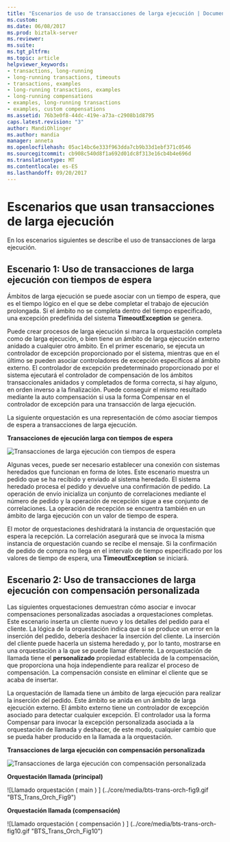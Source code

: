 ```yaml
---
title: "Escenarios de uso de transacciones de larga ejecución | Documentos de Microsoft"
ms.custom: 
ms.date: 06/08/2017
ms.prod: biztalk-server
ms.reviewer: 
ms.suite: 
ms.tgt_pltfrm: 
ms.topic: article
helpviewer_keywords:
- transactions, long-running
- long-running transactions, timeouts
- transactions, examples
- long-running transactions, examples
- long-running compensations
- examples, long-running transactions
- examples, custom compensations
ms.assetid: 76b3e0f8-44dc-419e-a73a-c2908b1d8795
caps.latest.revision: "3"
author: MandiOhlinger
ms.author: mandia
manager: anneta
ms.openlocfilehash: 05ac14bc6e333f963dda7cb9b33d1ebf371c0546
ms.sourcegitcommit: cb908c540d8f1a692d01dc8f313e16cb4b4e696d
ms.translationtype: MT
ms.contentlocale: es-ES
ms.lasthandoff: 09/20/2017
---
```

# <a name="scenarios-using-long-running-transactions"></a>Escenarios que usan transacciones de larga ejecución
En los escenarios siguientes se describe el uso de transacciones de larga ejecución.  
  
## <a name="scenario-1-using-long-running-transactions-with-timeouts"></a>Escenario 1: Uso de transacciones de larga ejecución con tiempos de espera  
 Ámbitos de larga ejecución se puede asociar con un tiempo de espera, que es el tiempo lógico en el que se debe completar el trabajo de ejecución prolongada. Si el ámbito no se completa dentro del tiempo especificado, una excepción predefinida del sistema **TimeoutException** se genera.  
  
 Puede crear procesos de larga ejecución si marca la orquestación completa como de larga ejecución, o bien tiene un ámbito de larga ejecución externo anidado a cualquier otro ámbito. En el primer escenario, se ejecuta un controlador de excepción proporcionado por el sistema, mientras que en el último se pueden asociar controladores de excepción específicos al ámbito externo. El controlador de excepción predeterminado proporcionado por el sistema ejecutará el controlador de compensación de los ámbitos transaccionales anidados y completados de forma correcta, si hay alguno, en orden inverso a la finalización. Puede conseguir el mismo resultado mediante la auto compensación si usa la forma Compensar en el controlador de excepción para una transacción de larga ejecución.  
  
 La siguiente orquestación es una representación de cómo asociar tiempos de espera a transacciones de larga ejecución.  
  
 **Transacciones de ejecución larga con tiempos de espera**  
  
 ![Transacciones de larga ejecución con tiempos de espera](../core/media/bts-trans-orch-fig7.gif "BTS_Trans_Orch_Fig7")  
  
 Algunas veces, puede ser necesario establecer una conexión con sistemas heredados que funcionan en forma de lotes. Este escenario muestra un pedido que se ha recibido y enviado al sistema heredado. El sistema heredado procesa el pedido y devuelve una confirmación de pedido. La operación de envío inicializa un conjunto de correlaciones mediante el número de pedido y la operación de recepción sigue a ese conjunto de correlaciones. La operación de recepción se encuentra también en un ámbito de larga ejecución con un valor de tiempo de espera.  
  
 El motor de orquestaciones deshidratará la instancia de orquestación que espera la recepción. La correlación asegurará que se invoca la misma instancia de orquestación cuando se recibe el mensaje. Si la confirmación de pedido de compra no llega en el intervalo de tiempo especificado por los valores de tiempo de espera, una **TimeoutException** se iniciará.  
  
## <a name="scenario-2-using-long-running-transactions-with-custom-compensation"></a>Escenario 2: Uso de transacciones de larga ejecución con compensación personalizada  
 Las siguientes orquestaciones demuestran cómo asociar e invocar compensaciones personalizadas asociadas a orquestaciones completas. Este escenario inserta un cliente nuevo y los detalles del pedido para el cliente. La lógica de la orquestación indica que si se produce un error en la inserción del pedido, debería deshacer la inserción del cliente. La inserción del cliente puede hacerla un sistema heredado y, por lo tanto, mostrarse en una orquestación a la que se puede llamar diferente. La orquestación de llamada tiene el **personalizado** propiedad establecida de la compensación, que proporciona una hoja independiente para realizar el proceso de compensación. La compensación consiste en eliminar el cliente que se acaba de insertar.  
  
 La orquestación de llamada tiene un ámbito de larga ejecución para realizar la inserción del pedido. Este ámbito se anida en un ámbito de larga ejecución externo. El ámbito externo tiene un controlador de excepción asociado para detectar cualquier excepción. El controlador usa la forma Compensar para invocar la excepción personalizada asociada a la orquestación de llamada y deshacer, de este modo, cualquier cambio que se pueda haber producido en la llamada a la orquestación.  
  
 **Transacciones de larga ejecución con compensación personalizada**  
  
 ![Transacciones de larga ejecución con compensación personalizada](../core/media/bts-trans-orch-fig8.gif "BTS_Trans_Orch_Fig8")  
  
 **Orquestación llamada (principal)**  
  
 ![Llamado orquestación &#40; main &#41; ] (../core/media/bts-trans-orch-fig9.gif "BTS_Trans_Orch_Fig9")  
  
 **Orquestación llamada (compensación)**  
  
 ![Llamado orquestación &#40; compensación &#41; ] (../core/media/bts-trans-orch-fig10.gif "BTS_Trans_Orch_Fig10")